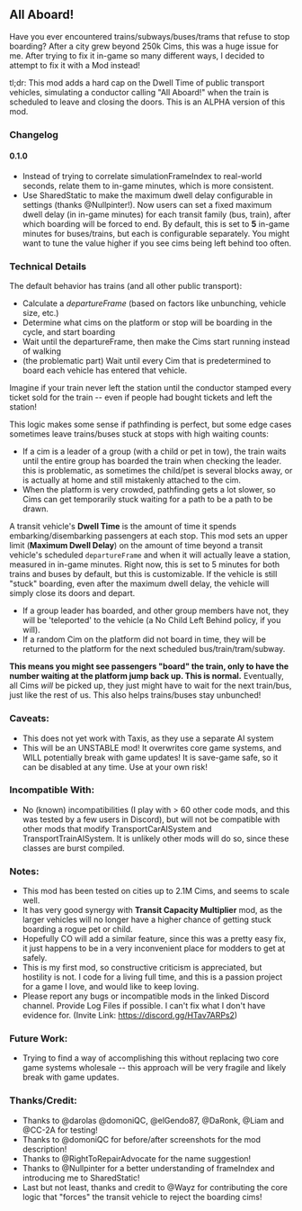 ## All Aboard!

Have you ever encountered trains/subways/buses/trams that refuse to stop boarding? After a city grew beyond 250k
Cims, this was a huge issue for me. After trying to fix it in-game so many different ways, I decided to attempt
to fix it with a Mod instead!

tl;dr: This mod adds a hard cap on the Dwell Time of public transport vehicles, simulating a conductor calling
"All Aboard!" when the train is scheduled to leave and closing the doors. This is an ALPHA version of this mod.

### Changelog

#### 0.1.0

- Instead of trying to correlate simulationFrameIndex to real-world seconds, relate them to in-game minutes, which is
  more consistent.
- Use SharedStatic to make the maximum dwell delay configurable in settings (thanks @Nullpinter!). Now users can set a
  fixed maximum dwell delay (in in-game minutes) for each transit family (bus, train), after which boarding will be
  forced to end. By default, this is set to **5** in-game minutes for buses/trains, but each is configurable separately.
  You might want to tune the value higher if you see cims being left behind too often.

### Technical Details

The default behavior has trains (and all other public transport):

- Calculate a _departureFrame_ (based on factors like unbunching, vehicle size, etc.)
- Determine what cims on the platform or stop will be boarding in the cycle, and start boarding
- Wait until the departureFrame, then make the Cims start running instead of walking
- (the problematic part) Wait until every Cim that is predetermined to board each vehicle has entered that
  vehicle.

Imagine if your train never left the station until the conductor stamped every ticket sold for the train --
even if people had bought tickets and left the station!

This logic makes some sense if pathfinding is perfect, but some edge cases sometimes leave trains/buses stuck at
stops with high waiting counts:

- If a cim is a leader of a group (with a child or pet in tow), the train waits until the entire group has
  boarded the train when checking the leader.
  this is problematic, as sometimes the child/pet is several blocks away, or is actually at home and still
  mistakenly attached to the cim.
- When the platform is very crowded, pathfinding gets a lot slower, so Cims can get temporarily stuck waiting
  for a path to be a path to be drawn.

A transit vehicle's **Dwell Time** is the amount of time it spends embarking/disembarking passengers at each
stop. This mod sets an upper limit (**Maximum Dwell Delay**) on the amount of time beyond a transit vehicle's
scheduled `departureFrame` and when it will actually leave a station, measured in in-game minutes. Right now, this is
set
to 5 minutes for both trains and buses by default, but this is customizable. If the vehicle is still "stuck"
boarding, even after the maximum dwell delay, the vehicle will simply close its doors and depart.

- If a group leader has boarded, and other group members have not, they will be 'teleported' to the vehicle (a No
  Child Left Behind policy, if you will).
- If a random Cim on the platform did not board in time, they will be returned to the platform for the next
  scheduled bus/train/tram/subway.

**This means you might see passengers "board" the train, only to have the number waiting at the platform jump
back up. This is normal.**
Eventually, all Cims _will_ be picked up, they just might have to wait for the next train/bus, just like the
rest of us. This also helps trains/buses
stay unbunched!

### Caveats:

- This does not yet work with Taxis, as they use a separate AI system
- This will be an UNSTABLE mod! It overwrites core game systems, and WILL potentially break with game updates!
  It is save-game safe, so it can be disabled at any time. Use at your own risk!

### Incompatible With:

- No (known) incompatibilities (I play with > 60 other code mods, and this was tested by a few users in
  Discord), but will not be compatible with other mods that modify TransportCarAISystem and TransportTrainAISystem.
  It is unlikely other mods will do so, since these classes are burst compiled.

### Notes:

- This mod has been tested on cities up to 2.1M Cims, and seems to scale well.
- It has very good synergy with **Transit Capacity Multiplier** mod, as the larger vehicles will no longer have
  a higher
  chance of getting stuck boarding a rogue pet or child.
- Hopefully CO will add a similar feature, since this was a pretty easy fix, it just happens to be in a very
  inconvenient place for modders to get at safely.
- This is my first mod, so constructive criticism is appreciated, but hostility is not. I code for a living full
  time, and this is a passion project for a game I love, and would like to keep loving.
- Please report any bugs or incompatible mods in the linked Discord channel. Provide Log Files if possible.
  I can't fix what I don't have evidence for. (Invite Link: https://discord.gg/HTav7ARPs2)

### Future Work:

- Trying to find a way of accomplishing this without replacing two core game systems wholesale -- this approach will be
  very fragile and likely break
  with game updates.

### Thanks/Credit:

- Thanks to @darolas @domoniQC, @elGendo87, @DaRonk, @Liam and @CC-2A for testing!
- Thanks to @domoniQC for before/after screenshots for the mod description!
- Thanks to @RightToRepairAdvocate for the name suggestion!
- Thanks to @Nullpinter for a better understanding of frameIndex and introducing me to SharedStatic!
- Last but not least, thanks and credit to @Wayz for contributing the core logic that "forces" the transit
  vehicle to reject the boarding cims!